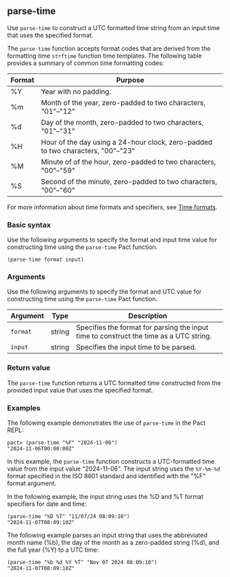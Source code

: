 ## parse-time

Use `parse-time` to construct a UTC formatted time string from an input time that uses the specified format.

The `parse-time` function accepts format codes that are derived from the formatting time `strftime` function time templates.
The following table provides a summary of common time formatting codes:

| Format | Purpose |
| --- | --- |
| %Y | Year with no padding. |
| %m | Month of the year, zero-padded to two characters, "01"–"12" |
| %d | Day of the month, zero-padded to two characters, "01"–"31" |
| %H | Hour of the day using a 24-hour clock, zero-padded to two characters, "00"–"23" |
| %M | Minute of of the hour, zero-padded to two characters, "00"–"59" |
| %S | Second of the minute, zero-padded to two characters, "00"–"60" |

For more information about time formats and specifiers, see [Time formats](/pact-5/time/time-functions#time-formats).

### Basic syntax

Use the following arguments to specify the format and input time value for constructing time using the `parse-time` Pact function.

```pact
(parse-time format input)
```

### Arguments

Use the following arguments to specify the format and UTC value for constructing time using the `parse-time` Pact function.

| Argument | Type | Description |
| --- | --- | --- |
| `format` | string | Specifies the format for parsing the input time to construct the time as a UTC string. |
| `input` | string | Specifies the input time to be parsed. |

### Return value

The `parse-time` function returns a UTC formatted time constructed from the provided input value that uses the specified format.

### Examples

The following example demonstrates the use of `parse-time` in the Pact REPL:

```pact
pact> (parse-time "%F" "2024-11-06")
"2024-11-06T00:00:00Z"
```

In this example, the `parse-time` function constructs a UTC-formatted time value from the input value "2024-11-06".
The input string uses the `%Y-%m-%d` format specified in the ISO 8601 standard and identified with the "%F" format argument.

In the following example, the input string uses the %D and %T format specifiers for date and time:

```pact
(parse-time "%D %T" "11/07/24 08:09:10")
"2024-11-07T08:09:10Z"
```

The following example parses an input string that uses the abbreviated month name (%b), the day of the month as a zero-padded string (%d), and the full year (%Y) to a UTC time:

```pact
(parse-time "%b %d %Y %T" "Nov 07 2024 08:09:10")
"2024-11-07T08:09:10Z"